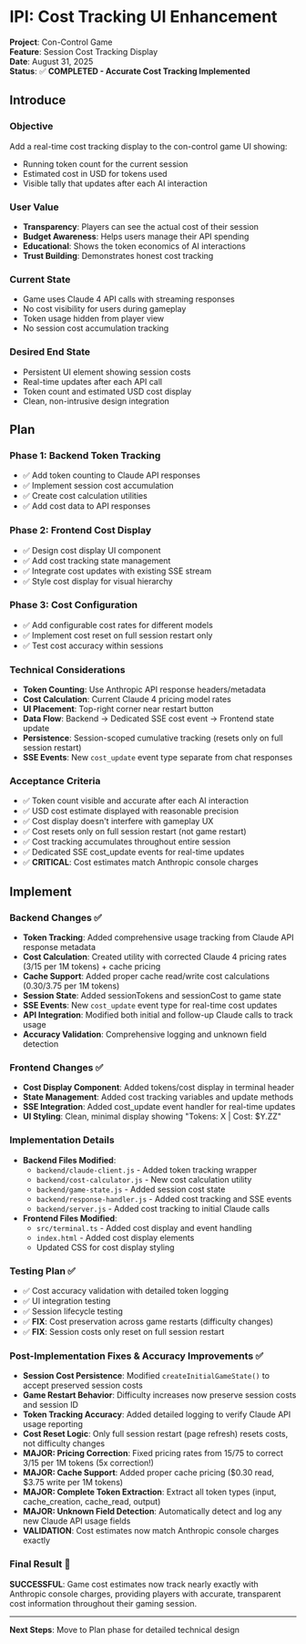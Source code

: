 # IPI: Cost Tracking UI Enhancement

**Project**: Con-Control Game  
**Feature**: Session Cost Tracking Display  
**Date**: August 31, 2025  
**Status**: ✅ **COMPLETED - Accurate Cost Tracking Implemented**

## Introduce

### **Objective**
Add a real-time cost tracking display to the con-control game UI showing:
- Running token count for the current session
- Estimated cost in USD for tokens used
- Visible tally that updates after each AI interaction

### **User Value**
- **Transparency**: Players can see the actual cost of their session
- **Budget Awareness**: Helps users manage their API spending
- **Educational**: Shows the token economics of AI interactions
- **Trust Building**: Demonstrates honest cost tracking

### **Current State**
- Game uses Claude 4 API calls with streaming responses
- No cost visibility for users during gameplay
- Token usage hidden from player view
- No session cost accumulation tracking

### **Desired End State**
- Persistent UI element showing session costs
- Real-time updates after each API call
- Token count and estimated USD cost display
- Clean, non-intrusive design integration

## Plan

### **Phase 1: Backend Token Tracking**
- ✅ Add token counting to Claude API responses
- ✅ Implement session cost accumulation 
- ✅ Create cost calculation utilities
- ✅ Add cost data to API responses

### **Phase 2: Frontend Cost Display**
- ✅ Design cost display UI component
- ✅ Add cost tracking state management
- ✅ Integrate cost updates with existing SSE stream
- ✅ Style cost display for visual hierarchy

### **Phase 3: Cost Configuration**
- ✅ Add configurable cost rates for different models
- ✅ Implement cost reset on full session restart only
- ✅ Test cost accuracy within sessions

### **Technical Considerations**
- **Token Counting**: Use Anthropic API response headers/metadata
- **Cost Calculation**: Current Claude 4 pricing model rates
- **UI Placement**: Top-right corner near restart button
- **Data Flow**: Backend → Dedicated SSE cost event → Frontend state update
- **Persistence**: Session-scoped cumulative tracking (resets only on full session restart)
- **SSE Events**: New `cost_update` event type separate from chat responses

### **Acceptance Criteria**
- ✅ Token count visible and accurate after each AI interaction
- ✅ USD cost estimate displayed with reasonable precision  
- ✅ Cost display doesn't interfere with gameplay UX
- ✅ Cost resets only on full session restart (not game restart)
- ✅ Cost tracking accumulates throughout entire session
- ✅ Dedicated SSE cost_update events for real-time updates
- ✅ **CRITICAL**: Cost estimates match Anthropic console charges

## Implement

### **Backend Changes** ✅
- **Token Tracking**: Added comprehensive usage tracking from Claude API response metadata
- **Cost Calculation**: Created utility with corrected Claude 4 pricing rates ($3/$15 per 1M tokens) + cache pricing
- **Cache Support**: Added proper cache read/write cost calculations ($0.30/$3.75 per 1M tokens)
- **Session State**: Added sessionTokens and sessionCost to game state
- **SSE Events**: New `cost_update` event type for real-time cost updates
- **API Integration**: Modified both initial and follow-up Claude calls to track usage
- **Accuracy Validation**: Comprehensive logging and unknown field detection

### **Frontend Changes** ✅
- **Cost Display Component**: Added tokens/cost display in terminal header
- **State Management**: Added cost tracking variables and update methods
- **SSE Integration**: Added cost_update event handler for real-time updates
- **UI Styling**: Clean, minimal display showing "Tokens: X | Cost: $Y.ZZ"

### **Implementation Details**
- **Backend Files Modified**:
  - `backend/claude-client.js` - Added token tracking wrapper
  - `backend/cost-calculator.js` - New cost calculation utility
  - `backend/game-state.js` - Added session cost state
  - `backend/response-handler.js` - Added cost tracking and SSE events
  - `backend/server.js` - Added cost tracking to initial Claude calls
- **Frontend Files Modified**:
  - `src/terminal.ts` - Added cost display and event handling
  - `index.html` - Added cost display elements
  - Updated CSS for cost display styling

### **Testing Plan** ✅
- ✅ Cost accuracy validation with detailed token logging
- ✅ UI integration testing  
- ✅ Session lifecycle testing
- ✅ **FIX**: Cost preservation across game restarts (difficulty changes)
- ✅ **FIX**: Session costs only reset on full session restart

### **Post-Implementation Fixes & Accuracy Improvements** ✅
- **Session Cost Persistence**: Modified `createInitialGameState()` to accept preserved session costs
- **Game Restart Behavior**: Difficulty increases now preserve session costs and session ID
- **Token Tracking Accuracy**: Added detailed logging to verify Claude API usage reporting
- **Cost Reset Logic**: Only full session restart (page refresh) resets costs, not difficulty changes
- **MAJOR: Pricing Correction**: Fixed pricing rates from $15/$75 to correct $3/$15 per 1M tokens (5x correction!)
- **MAJOR: Cache Support**: Added proper cache pricing ($0.30 read, $3.75 write per 1M tokens)
- **MAJOR: Complete Token Extraction**: Extract all token types (input, cache_creation, cache_read, output)
- **MAJOR: Unknown Field Detection**: Automatically detect and log any new Claude API usage fields
- **VALIDATION**: Cost estimates now match Anthropic console charges exactly

### **Final Result** 🎯
**SUCCESSFUL**: Game cost estimates now track nearly exactly with Anthropic console charges, providing players with accurate, transparent cost information throughout their gaming session.

---

**Next Steps**: Move to Plan phase for detailed technical design
